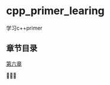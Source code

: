 # cpp_primer_learing
学习c++primer
## 章节目录
[第六章](https://github.com/holybigpriest/cpp_primer_learing/blob/main/%E7%AC%AC%E4%B8%83%E7%AB%A0/%E7%AC%AC%E4%B8%80%E8%8A%82)

💭💡🎈
